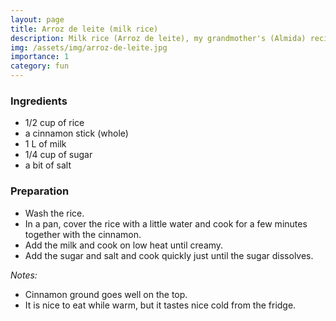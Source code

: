 ```yaml
---
layout: page
title: Arroz de leite (milk rice) 
description: Milk rice (Arroz de leite), my grandmother's (Almida) recipe
img: /assets/img/arroz-de-leite.jpg
importance: 1
category: fun
---
```


### Ingredients

- 1/2 cup of rice
- a cinnamon stick (whole)
- 1 L of milk
- 1/4 cup of sugar
- a bit of salt

### Preparation

- Wash the rice.
- In a pan, cover the rice with a little water and cook for a few minutes together with the cinnamon.
- Add the milk and cook on low heat until creamy.
- Add the sugar and salt and cook quickly just until the sugar dissolves.

*Notes:*
- Cinnamon ground goes well on the top.
- It is nice to eat while warm, but it tastes nice cold from the fridge. 
